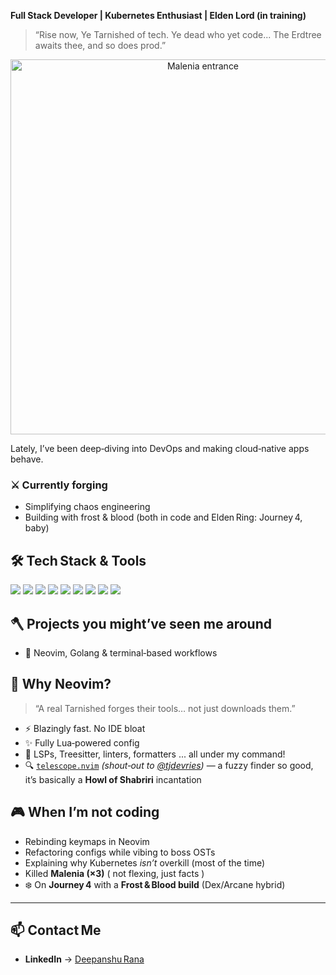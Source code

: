 **Full Stack Developer | Kubernetes Enthusiast | Elden Lord (in training)**

> “Rise now, Ye Tarnished of tech. Ye dead who yet code...
> The Erdtree awaits thee, and so does prod.”

<p align="center">
  <img src="https://media.giphy.com/media/kEmrCyv0Pd1qzof2Mw/giphy.gif" width="600" alt="Malenia entrance"/>
</p>

Lately, I’ve been deep‑diving into DevOps and making cloud‑native apps behave.

### ⚔️ Currently forging
- Simplifying chaos engineering
- Building with frost & blood (both in code and Elden Ring: Journey 4, baby)

## 🛠️ Tech Stack & Tools

<p align="left">
  <img src="https://img.shields.io/badge/Go-00ADD8?style=for-the-badge&logo=go&logoColor=white"/>
  <img src="https://img.shields.io/badge/Python-3776AB?style=for-the-badge&logo=python&logoColor=white"/>
  <img src="https://img.shields.io/badge/JavaScript-F7DF1E?style=for-the-badge&logo=javascript&logoColor=black"/>
  <img src="https://img.shields.io/badge/React-61DAFB?style=for-the-badge&logo=react&logoColor=black"/>
  <img src="https://img.shields.io/badge/Kubernetes-326CE5?style=for-the-badge&logo=kubernetes&logoColor=white"/>
  <img src="https://img.shields.io/badge/Docker-2496ED?style=for-the-badge&logo=docker&logoColor=white"/>
  <img src="https://img.shields.io/badge/Neovim-57A143?style=for-the-badge&logo=neovim&logoColor=white"/>
  <img src="https://img.shields.io/badge/Git-F05032?style=for-the-badge&logo=git&logoColor=white"/>
  <img src="https://img.shields.io/badge/Lua-2C2D72?style=for-the-badge&logo=lua&logoColor=white"/>
</p>


## 🪓 Projects you might’ve seen me around
- 🔧 Neovim, Golang & terminal‑based workflows


## 🔮 Why Neovim?
> “A real Tarnished forges their tools… not just downloads them.”

- ⚡ Blazingly fast. No IDE bloat  
- ✨ Fully Lua‑powered config  
- 🧠 LSPs, Treesitter, linters, formatters ... all under my command!
- 🔍 [`telescope.nvim`](https://github.com/nvim-telescope/telescope.nvim) *(shout‑out to [@tjdevries](https://github.com/tjdevries))* — a fuzzy finder so good, it’s basically a **Howl of Shabriri** incantation


## 🎮 When I’m not coding
- Rebinding keymaps in Neovim  
- Refactoring configs while vibing to boss OSTs  
- Explaining why Kubernetes *isn’t* overkill (most of the time)
- Killed **Malenia (×3)** ( not flexing, just facts )
- ❄️ On **Journey 4** with a **Frost & Blood build** (Dex/Arcane hybrid)  

---

## 📫 Contact Me
- **LinkedIn** → [Deepanshu Rana](https://www.linkedin.com/in/deepanshu-rana-5aaa3497/)
